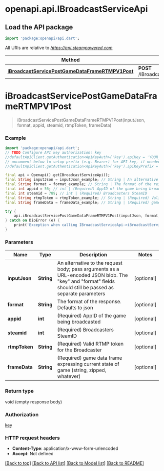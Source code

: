 # openapi.api.IBroadcastServiceApi

## Load the API package
```dart
import 'package:openapi/api.dart';
```

All URIs are relative to *https://api.steampowered.com*

Method | HTTP request | Description
------------- | ------------- | -------------
[**iBroadcastServicePostGameDataFrameRTMPV1Post**](IBroadcastServiceApi.md#ibroadcastservicepostgamedataframertmpv1post) | **POST** /IBroadcastService/PostGameDataFrameRTMP/v1 | 


# **iBroadcastServicePostGameDataFrameRTMPV1Post**
> iBroadcastServicePostGameDataFrameRTMPV1Post(inputJson, format, appid, steamid, rtmpToken, frameData)



### Example
```dart
import 'package:openapi/api.dart';
// TODO Configure API key authorization: key
//defaultApiClient.getAuthentication<ApiKeyAuth>('key').apiKey = 'YOUR_API_KEY';
// uncomment below to setup prefix (e.g. Bearer) for API key, if needed
//defaultApiClient.getAuthentication<ApiKeyAuth>('key').apiKeyPrefix = 'Bearer';

final api = Openapi().getIBroadcastServiceApi();
final String inputJson = inputJson_example; // String | An alternative to the request body; pass arguments as a URL-encoded JSON blob. The \"key\" and \"format\" fields should still be passed as separate parameters
final String format = format_example; // String | The format of the response. Defaults to json
final int appid = 56; // int | (Required) AppID of the game being broadcasted
final int steamid = 789; // int | (Required) Broadcasters SteamID
final String rtmpToken = rtmpToken_example; // String | (Required) Valid RTMP token for the Broadcaster
final String frameData = frameData_example; // String | (Required) game data frame expressing current state of game (string, zipped, whatever)

try {
    api.iBroadcastServicePostGameDataFrameRTMPV1Post(inputJson, format, appid, steamid, rtmpToken, frameData);
} catch on DioError (e) {
    print('Exception when calling IBroadcastServiceApi->iBroadcastServicePostGameDataFrameRTMPV1Post: $e\n');
}
```

### Parameters

Name | Type | Description  | Notes
------------- | ------------- | ------------- | -------------
 **inputJson** | **String**| An alternative to the request body; pass arguments as a URL-encoded JSON blob. The \"key\" and \"format\" fields should still be passed as separate parameters | [optional] 
 **format** | **String**| The format of the response. Defaults to json | [optional] 
 **appid** | **int**| (Required) AppID of the game being broadcasted | [optional] 
 **steamid** | **int**| (Required) Broadcasters SteamID | [optional] 
 **rtmpToken** | **String**| (Required) Valid RTMP token for the Broadcaster | [optional] 
 **frameData** | **String**| (Required) game data frame expressing current state of game (string, zipped, whatever) | [optional] 

### Return type

void (empty response body)

### Authorization

[key](../README.md#key)

### HTTP request headers

 - **Content-Type**: application/x-www-form-urlencoded
 - **Accept**: Not defined

[[Back to top]](#) [[Back to API list]](../README.md#documentation-for-api-endpoints) [[Back to Model list]](../README.md#documentation-for-models) [[Back to README]](../README.md)

